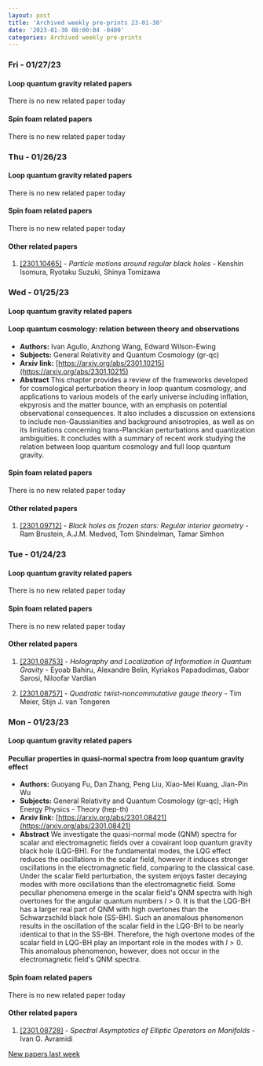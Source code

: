 ```yaml
---
layout: post
title: 'Archived weekly pre-prints 23-01-30'
date: '2023-01-30 08:00:04 -0400'
categories: Archived weekly pre-prints
---
```



### Fri - 01/27/23

#### Loop quantum gravity related papers

There is no new related paper today 

#### Spin foam related papers

There is no new related paper today 

### Thu - 01/26/23

#### Loop quantum gravity related papers

There is no new related paper today 

#### Spin foam related papers

There is no new related paper today 



#### Other related papers

1. [[2301.10465]](https://arxiv.org/abs/2301.10465) - *Particle motions around regular black holes* - Kenshin Isomura, Ryotaku Suzuki, Shinya Tomizawa



### Wed - 01/25/23

#### Loop quantum gravity related papers

#### **Loop quantum cosmology: relation between theory and observations**
 - **Authors:** Ivan Agullo, Anzhong Wang, Edward Wilson-Ewing
 - **Subjects:** General Relativity and Quantum Cosmology (gr-qc)
 - **Arxiv link:** [https://arxiv.org/abs/2301.10215](https://arxiv.org/abs/2301.10215)
 - **Abstract**
 This chapter provides a review of the frameworks developed for cosmological perturbation theory in loop quantum cosmology, and applications to various models of the early universe including inflation, ekpyrosis and the matter bounce, with an emphasis on potential observational consequences. It also includes a discussion on extensions to include non-Gaussianities and background anisotropies, as well as on its limitations concerning trans-Planckian perturbations and quantization ambiguities. It concludes with a summary of recent work studying the relation between loop quantum cosmology and full loop quantum gravity. 

#### Spin foam related papers

There is no new related paper today 



#### Other related papers

1. [[2301.09712]](https://arxiv.org/abs/2301.09712) - *Black holes as frozen stars: Regular interior geometry* - Ram Brustein, A.J.M. Medved, Tom Shindelman, Tamar Simhon



### Tue - 01/24/23

#### Loop quantum gravity related papers

There is no new related paper today 

#### Spin foam related papers

There is no new related paper today 



#### Other related papers

1. [[2301.08753]](https://arxiv.org/abs/2301.08753) - *Holography and Localization of Information in Quantum Gravity* - Eyoab Bahiru, Alexandre Belin, Kyriakos Papadodimas, Gabor Sarosi, Niloofar Vardian

1. [[2301.08757]](https://arxiv.org/abs/2301.08757) - *Quadratic twist-noncommutative gauge theory* - Tim Meier, Stijn J. van Tongeren



### Mon - 01/23/23

#### Loop quantum gravity related papers

#### **Peculiar properties in quasi-normal spectra from loop quantum gravity  effect**
 - **Authors:** Guoyang Fu, Dan Zhang, Peng Liu, Xiao-Mei Kuang, Jian-Pin Wu
 - **Subjects:** General Relativity and Quantum Cosmology (gr-qc); High Energy Physics - Theory (hep-th)
 - **Arxiv link:** [https://arxiv.org/abs/2301.08421](https://arxiv.org/abs/2301.08421)
 - **Abstract**
 We investigate the quasi-normal mode (QNM) spectra for scalar and electromagnetic fields over a covairant loop quantum gravity black hole (LQG-BH). For the fundamental modes, the LQG effect reduces the oscillations in the scalar field, however it induces stronger oscillations in the electromagnetic field, comparing to the classical case. Under the scalar field perturbation, the system enjoys faster decaying modes with more oscillations than the electromagnetic field. Some peculiar phenomena emerge in the scalar field's QNM spectra with high overtones for the angular quantum numbers $l>0$. It is that the LQG-BH has a larger real part of QNM with high overtones than the Schwarzschild black hole (SS-BH). Such an anomalous phenomenon results in the oscillation of the scalar field in the LQG-BH to be nearly identical to that in the SS-BH. Therefore, the high overtone modes of the scalar field in LQG-BH play an important role in the modes with $l>0$. This anomalous phenomenon, however, does not occur in the electromagnetic field's QNM spectra. 

#### Spin foam related papers

There is no new related paper today 



#### Other related papers

1. [[2301.08728]](https://arxiv.org/abs/2301.08728) - *Spectral Asymptotics of Elliptic Operators on Manifolds* - Ivan G. Avramidi






[New papers last week]({{site.url}}/archived/weekly/pre-prints/2023/01/23/archived_weekly_papers.html)